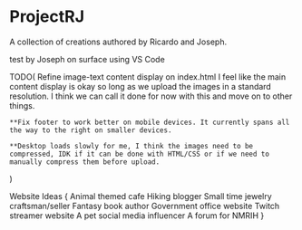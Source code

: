 # ProjectRJ
A collection of creations authored by Ricardo and Joseph.

test by Joseph on surface using VS Code

TODO(
    Refine image-text content display on index.html
        I feel like the main content display is okay so long as we upload the images in a standard resolution. I think we can call it done for now with this and move on to other things.

    **Fix footer to work better on mobile devices. It currently spans all the way to the right on smaller devices.

    **Desktop loads slowly for me, I think the images need to be compressed, IDK if it can be done with HTML/CSS or if we need to manually compress them before upload.

    
)



Website Ideas
{
    Animal themed cafe
    Hiking blogger
    Small time jewelry craftsman/seller
    Fantasy book author
    Government office website
    Twitch streamer website
    A pet social media influencer
    A forum for NMRIH
}
